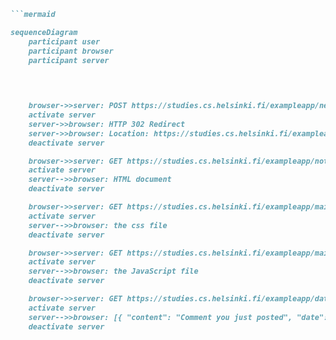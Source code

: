 
```markdown
```mermaid

sequenceDiagram
    participant user
    participant browser
    participant server

    
    

    browser->>server: POST https://studies.cs.helsinki.fi/exampleapp/new_note
    activate server
    server->>browser: HTTP 302 Redirect
    server->>browser: Location: https://studies.cs.helsinki.fi/exampleapp/notes
    deactivate server

    browser->>server: GET https://studies.cs.helsinki.fi/exampleapp/notes
    activate server
    server-->>browser: HTML document
    deactivate server

    browser->>server: GET https://studies.cs.helsinki.fi/exampleapp/main.css
    activate server
    server-->>browser: the css file
    deactivate server

    browser->>server: GET https://studies.cs.helsinki.fi/exampleapp/main.js
    activate server
    server-->>browser: the JavaScript file
    deactivate server

    browser->>server: GET https://studies.cs.helsinki.fi/exampleapp/data.json
    activate server
    server-->>browser: [{ "content": "Comment you just posted", "date": "2023-1-1" }, ... ]
    deactivate server 